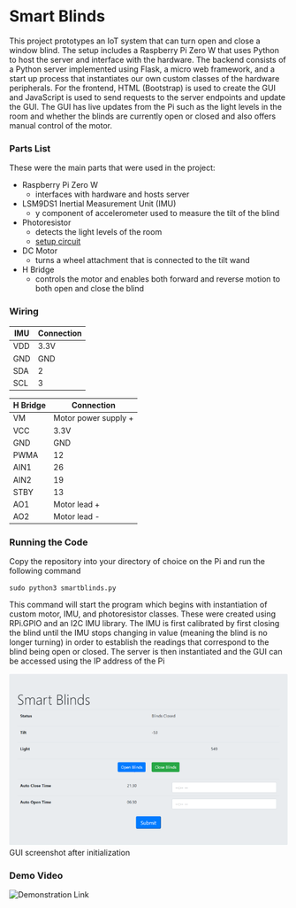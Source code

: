 # Smart Blinds

This project prototypes an IoT system that can turn open and close a window blind. The setup includes a Raspberry Pi Zero W that uses Python to host the server and interface with the hardware. The backend consists of a Python server implemented using Flask, a micro web framework, and a start up process that instantiates our own custom classes of the hardware peripherals. For the frontend, HTML (Bootstrap) is used to create the GUI and JavaScript is used to send requests to the server endpoints and update the GUI. The GUI has live updates from the Pi such as the light levels in the room and whether the blinds are currently open or closed and also offers manual control of the motor.


### Parts List

These were the main parts that were used in the project:

* Raspberry Pi Zero W 
  * interfaces with hardware and hosts server
* LSM9DS1 Inertial Measurement Unit (IMU)
  * y component of accelerometer used to measure the tilt of the blind  
* Photoresistor
  * detects the light levels of the room
  * [setup circuit](https://learn.adafruit.com/basic-resistor-sensor-reading-on-raspberry-pi/basic-photocell-reading/)  
* DC Motor
  * turns a wheel attachment that is connected to the tilt wand 
* H Bridge 
  * controls the motor and enables both forward and reverse motion to both open and close the blind
  
  
### Wiring 

|IMU|Connection|
|----|----|
|VDD|3.3V|
|GND|GND|
|SDA|2|
|SCL|3|

|H Bridge|Connection|
|----|----|
|VM|Motor power supply +|
|VCC|3.3V|
|GND|GND|
|PWMA|12|
|AIN1|26|
|AIN2|19|
|STBY|13|
|AO1|Motor lead +|
|AO2|Motor lead -|

### Running the Code

Copy the repository into your directory of choice on the Pi and run the following command 
```
sudo python3 smartblinds.py
```

This command will start the program which begins with instantiation of custom motor, IMU, and photoresistor classes. These were created using RPi.GPIO and an I2C IMU library. The IMU is first calibrated by first closing the blind until the IMU stops changing in value (meaning the blind is no longer turning) in order to establish the readings that correspond to the blind being open or closed. The server is then instantiated and the GUI can be accessed using the IP address of the Pi


![gui](/images/gui.png)
GUI screenshot after initialization


### Demo Video

![Demonstration Link](https://youtu.be/hkg0LA-H65w)

